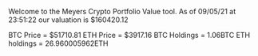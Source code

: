 Welcome to the Meyers Crypto Portfolio Value tool. 
As of 09/05/21 at 23:51:22 our valuation is $160420.12 

BTC Price = $51710.81
 ETH Price = $3917.16
BTC Holdings = 1.06BTC
 ETH holdings = 26.960005962ETH 

